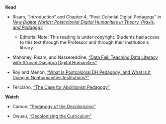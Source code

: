 **Read**
- Risam, “Introduction” and Chapter 4, “Post-Colonial Digital Pedagogy” in [*New Digital Worlds: Postcolonial Digital Humanities in Theory, Praxis, and Pedagogy*](https://muse.jhu.edu/book/62714/)
    
    - Editorial Note: This reading is under copyright. Students had access to this text through the Professor and through their institution's library. 

- Mahoney, Risam, and Nassereddine, [“Data Fail: Teaching Data Literacy with African Diaspora Digital Humanities”](https://cuny.manifoldapp.org/read/data-fail-teaching-data-literacy-with-african-diaspora-digital-humanities-e4d6d810-d576-4297-b72f-4890d43d911b/section/3a582887-7b75-42c1-8d37-eae77f5073c4)

- Roy and Menon, [“What Is Postcolonial DH Pedagogy, and What Is It Doing in Nonhumanities Institutions?”](https://dhdebates.gc.cuny.edu/read/what-we-teach-when-we-teach-dh/section/0f9b4c0d-aa2b-4c9d-8d41-078c720e7876#ch23)

- Feliciano, [“The Case for Abolitionist Pedagogy”](https://vp.commons.gc.cuny.edu/2021/05/12/the-case-for-abolitionist-pedagogy/)

**Watch**
- Carson, [“Pedagogy of the Decolonizing”](https://www.youtube.com/watch?v=IN17Os8JAr8)
  
- Owusu, [“Decolonizing the Curriculum”](https://www.youtube.com/watch?v=zeKHOTDwZxU&list=WL&index=3&t=7s)
